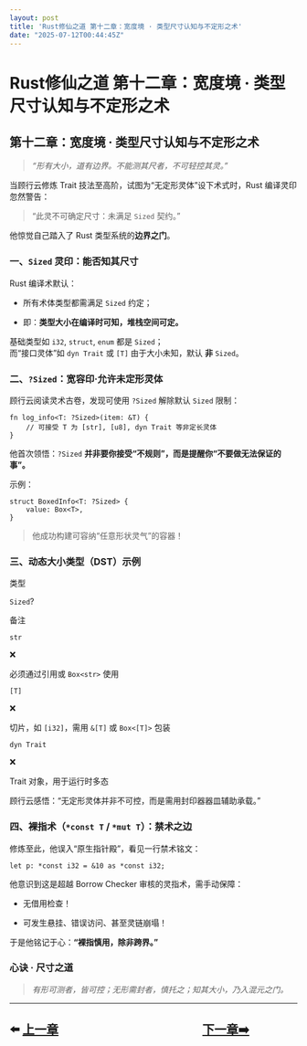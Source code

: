 ```yaml
---
layout: post
title: 'Rust修仙之道 第十二章：宽度境 · 类型尺寸认知与不定形之术'
date: "2025-07-12T00:44:45Z"
---
```

Rust修仙之道 第十二章：宽度境 · 类型尺寸认知与不定形之术
================================

第十二章：宽度境 · 类型尺寸认知与不定形之术
-----------------------

> _“形有大小，道有边界。不能测其尺者，不可轻控其灵。”_

当顾行云修炼 Trait 技法至高阶，试图为“无定形灵体”设下术式时，Rust 编译灵印忽然警告：

> “此灵不可确定尺寸：未满足 `Sized` 契约。”

他惊觉自己踏入了 Rust 类型系统的**边界之门**。

### 一、`Sized` 灵印：能否知其尺寸

Rust 编译术默认：

*   所有术体类型都需满足 `Sized` 约定；
    
*   即：**类型大小在编译时可知，堆栈空间可定。**
    

基础类型如 `i32`, `struct`, `enum` 都是 `Sized`；  
而“接口灵体”如 `dyn Trait` 或 `[T]` 由于大小未知，默认 **非** `Sized`。

### 二、`?Sized`：宽容印·允许未定形灵体

顾行云阅读灵术古卷，发现可使用 `?Sized` 解除默认 `Sized` 限制：

    fn log_info<T: ?Sized>(item: &T) {
        // 可接受 T 为 [str], [u8], dyn Trait 等非定长灵体
    }
    

他首次领悟：`?Sized` **并非要你接受“不规则”，而是提醒你“不要做无法保证的事”。**

示例：

    struct BoxedInfo<T: ?Sized> {
        value: Box<T>,
    }
    

> 他成功构建可容纳“任意形状灵气”的容器！

### 三、动态大小类型（DST）示例

类型

`Sized`?

备注

`str`

❌

必须通过引用或 `Box<str>` 使用

`[T]`

❌

切片，如 `[i32]`，需用 `&[T]` 或 `Box<[T]>` 包装

`dyn Trait`

❌

Trait 对象，用于运行时多态

顾行云感悟：“无定形灵体并非不可控，而是需用封印器器皿辅助承载。”

### 四、裸指术（`*const T` / `*mut T`）：禁术之边

修炼至此，他误入“原生指针殿”，看见一行禁术铭文：

    let p: *const i32 = &10 as *const i32;
    

他意识到这是超越 Borrow Checker 审核的灵指术，需手动保障：

*   无借用检查！
    
*   可发生悬挂、错误访问、甚至灵链崩塌！
    

于是他铭记于心：**“裸指慎用，除非跨界。”**

### 心诀 · 尺寸之道

> _有形可测者，皆可控；无形需封者，慎托之；知其大小，乃入混元之门。_

* * *

⬅️ [上一章](https://www.cnblogs.com/niceWk/p/18978194)　　　　　　　　　　　　[下一章➡️](https://www.cnblogs.com/niceWk/p/18980134)
-----------------------------------------------------------------------------------------------------------------